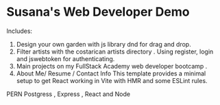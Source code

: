 # Susana's Web Developer Demo

Includes:

1. Design your own garden with js library dnd for drag and drop.
2. Filter artists with the costarican artists directory . Using register, login and jswebtoken for authenticating.
3. Main projects on my FullStack Academy web developer bootcamp .
4. About Me/ Resume / Contact Info
This template provides a minimal setup to get React working in Vite with HMR and some ESLint rules.

PERN
Postgress , Express , React and Node 
